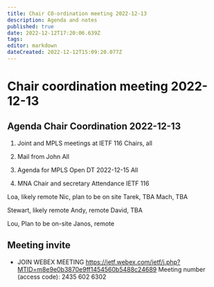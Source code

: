 ```yaml
---
title: Chair CO-ordination meeting 2022-12-13
description: Agenda and notes
published: true
date: 2022-12-12T17:20:06.639Z
tags: 
editor: markdown
dateCreated: 2022-12-12T15:09:20.077Z
---
```


# Chair coordination meeting 2022-12-13

## Agenda Chair Coordination 2022-12-13

 1. Joint and MPLS meetings at IETF 116
 Chairs, all
  
 2. Mail from John
 All
 
 1. Agenda for MPLS Open DT 2022-12-15
 All
 
 1. MNA Chair and secretary Attendance IETF 116
 
 Loa, likely remote
 Nic, plan to be on site
 Tarek, TBA
 Mach, TBA
 
 Stewart, likely remote
 Andy, remote
 David, TBA
 
 Lou, Plan to be on-site
 Janos, remote
 
  
 
 ## Meeting  invite

 - JOIN WEBEX MEETING
    https://ietf.webex.com/ietf/j.php?MTID=m8e9e0b3870e9ff1454560b5488c24689
    Meeting number (access code): 2435 602 6302
    

